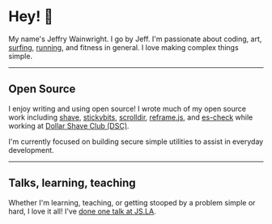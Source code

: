 # Hey! 🥤

My name's Jeffry Wainwright. I go by Jeff. I'm passionate about coding, art, [surfing](https://www.instagram.com/p/BrlE4oSnF05/), [running](https://www.strava.com/athletes/722335), and fitness in general. I love making complex things simple.

---

## Open Source

I enjoy writing and using open source! I wrote much of my open source work including [shave](https://github.com/dollarshaveclub/shave), [stickybits](https://github.com/dollarshaveclub/stickybits), [scrolldir](https://github.com/dollarshaveclub/scrolldir/), [reframe.js](https://github.com/dollarshaveclub/reframe.js), and [es-check](https://github.com/dollarshaveclub/es-check)  while working at [Dollar Shave Club (DSC)](https://github.com/dollarshaveclub). 

I'm currently focused on building secure simple utilities to assist in everyday development. 

--- 

## Talks, learning, teaching

Whether I'm learning, teaching, or getting stooped by a problem simple or hard, I love it all! 
I've [done one talk at JS.LA](https://www.youtube.com/watch?v=8YQ8BGSOsyE).
